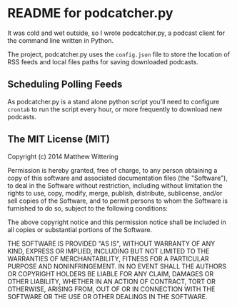 # README for podcatcher.py

It was cold and wet outside, so I wrote podcatcher.py, a podcast client for the command line written in Python.

The project, podcatcher.py uses the `config.json` file to store the location of RSS feeds and local files paths for saving downloaded podcasts.

## Scheduling Polling Feeds

As podcatcher.py is a stand alone python script you'll need to configure `crontab` to run the script every hour, or more frequently to download new podcasts.

## The MIT License (MIT)

Copyright (c) 2014 Matthew Wittering

Permission is hereby granted, free of charge, to any person obtaining a copy of this software and associated documentation files (the "Software"), to deal in the Software without restriction, including without limitation the rights to use, copy, modify, merge, publish, distribute, sublicense, and/or sell copies of the Software, and to permit persons to whom the Software is furnished to do so, subject to the following conditions:

The above copyright notice and this permission notice shall be included in all copies or substantial portions of the Software.

THE SOFTWARE IS PROVIDED "AS IS", WITHOUT WARRANTY OF ANY KIND, EXPRESS OR IMPLIED, INCLUDING BUT NOT LIMITED TO THE WARRANTIES OF MERCHANTABILITY, FITNESS FOR A PARTICULAR PURPOSE AND NONINFRINGEMENT. IN NO EVENT SHALL THE AUTHORS OR COPYRIGHT HOLDERS BE LIABLE FOR ANY CLAIM, DAMAGES OR OTHER LIABILITY, WHETHER IN AN ACTION OF CONTRACT, TORT OR OTHERWISE, ARISING FROM, OUT OF OR IN CONNECTION WITH THE SOFTWARE OR THE USE OR OTHER DEALINGS IN THE SOFTWARE.
